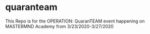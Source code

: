 # quaranteam
This Repo is for the OPERATION: QuaranTEAM event happening on MASTERMND Academy from 3/23/2020-3/27/2020
